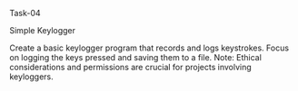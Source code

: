 Task-04

Simple Keylogger

Create a basic keylogger program that records and logs keystrokes. Focus on logging the keys pressed and saving them to a file. 
Note: Ethical considerations and permissions are crucial for projects involving keyloggers.
